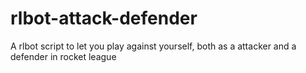 # rlbot-attack-defender
A rlbot script to let you play against yourself, both as a attacker and a defender in rocket league
